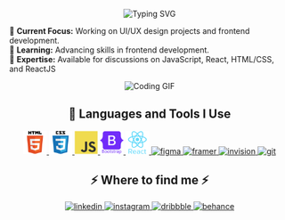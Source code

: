 <p align="center">
  <img src="https://readme-typing-svg.herokuapp.com/?font=Righteous&size=35&center=true&vCenter=true&width=500&height=70&duration=4000&lines=Hi+There!+👋;+I'm+THOWFIQ+RIZWAN!" alt="Typing SVG" />
</p>

<div align="center">
  <p align="left">
    🔭 <strong>Current Focus:</strong> Working on UI/UX design projects and frontend development.<br>
    🌱 <strong>Learning:</strong> Advancing skills in frontend development.<br>
    💬 <strong>Expertise:</strong> Available for discussions on JavaScript, React, HTML/CSS, and ReactJS
  </p>
</div>

<p align="center">
  <img src="https://media.giphy.com/media/qgQUggAC3Pfv687qPC/giphy.gif" alt="Coding GIF" width="500"/>
</p>

<h2 align="center">🚀 Languages and Tools I Use</h2>

<p align="center">
  <a href="https://developer.mozilla.org/en-US/docs/Web/HTML" target="_blank">
    <img src="https://raw.githubusercontent.com/devicons/devicon/master/icons/html5/html5-original-wordmark.svg" alt="html5" width="42" height="42"/>
  </a>
  <a href="https://developer.mozilla.org/en-US/docs/Web/CSS" target="_blank">
    <img src="https://raw.githubusercontent.com/devicons/devicon/master/icons/css3/css3-original-wordmark.svg" alt="css3" width="42" height="42"/>
  </a>
  <a href="https://developer.mozilla.org/en-US/docs/Web/JavaScript" target="_blank">
    <img src="https://raw.githubusercontent.com/devicons/devicon/master/icons/javascript/javascript-original.svg" alt="javascript" width="42" height="42"/>
  </a>
  <a href="https://getbootstrap.com" target="_blank">
    <img src="https://raw.githubusercontent.com/devicons/devicon/master/icons/bootstrap/bootstrap-plain-wordmark.svg" alt="bootstrap" width="42" height="42"/>
  </a>
  <a href="https://reactjs.org/" target="_blank">
    <img src="https://raw.githubusercontent.com/devicons/devicon/master/icons/react/react-original-wordmark.svg" alt="react" width="42" height="42"/>
  </a>
  <a href="https://www.figma.com/" target="_blank">
    <img src="https://www.vectorlogo.zone/logos/figma/figma-icon.svg" alt="figma" width="42" height="42"/>
  </a>
  <a href="https://www.framer.com/" target="_blank">
    <img src="https://www.vectorlogo.zone/logos/framer/framer-icon.svg" alt="framer" width="42" height="42"/>
  </a>
  <a href="https://www.invisionapp.com/" target="_blank">
    <img src="https://www.vectorlogo.zone/logos/invisionapp/invisionapp-icon.svg" alt="invision" width="42" height="42"/>
  </a>
  <a href="https://git-scm.com/" target="_blank">
    <img src="https://www.vectorlogo.zone/logos/git-scm/git-scm-icon.svg" alt="git" width="42" height="42"/>
  </a>
</p>

<h2 align="center">⚡️ Where to find me ⚡️</h2>

<p align="center">
  <a href="https://www.linkedin.com/in/ThowfiqRizwanM" target="_blank">
    <img src="https://img.shields.io/badge/linkedin-logo?style=for-the-badge&logo=linkedin&logoColor=white&color=%230a77b6" alt="linkedin"/>
  </a>
  <a href="https://www.instagram.com/Thowfiq_keyboardist" target="_blank">
    <img src="https://img.shields.io/badge/instagram-logo?style=for-the-badge&logo=instagram&logoColor=white&color=%23F35369" alt="instagram"/>
  </a>
  <a href="https://www.dribbble.com/ThowfiqRizwanM" target="_blank">
    <img src="https://img.shields.io/badge/dribbble-logo?style=for-the-badge&logo=dribbble&logoColor=white&color=%23ea64d9" alt="dribbble"/>
  </a>
  <a href="https://www.behance.net/ThowfiqRizwanM" target="_blank">
    <img src="https://img.shields.io/badge/behance-logo?style=for-the-badge&logo=behance&logoColor=white&color=%230057ff" alt="behance"/>
  </a>
</p>

